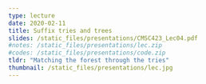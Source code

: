 ```yaml
---
type: lecture
date: 2020-02-11
title: Suffix tries and trees
slides: /static_files/presentations/CMSC423_Lec04.pdf
#notes: /static_files/presentations/lec.zip
#codes: /static_files/presentations/code.zip
tldr: "Matching the forest through the tries"
thumbnail: /static_files/presentations/lec.jpg
---
```

